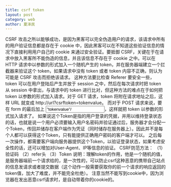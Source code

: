 ```yaml
---
title: csrf token
layout: post
category: web
author: 夏泽民
---
```

<!-- more -->
CSRF 攻击之所以能够成功，是因为黑客可以完全伪造用户的请求，该请求中所有的用户验证信息都是存在于 cookie 中，因此黑客可以在不知道这些验证信息的情况下直接利用用户自己的 cookie 来通过安全验证。要抵御 CSRF，关键在于在请求中放入黑客所不能伪造的信息，并且该信息不存在于 cookie 之中。可以在 HTTP 请求中以参数的形式加入一个随机产生的 token，并在服务器端建立一个拦截器来验证这个 token，如果请求中没有 token 或者 token 内容不正确，则认为可能是 CSRF 攻击而拒绝该请求。
这种方法要比检查 Referer 要安全一些，token 可以在用户登陆后产生并放于 session 之中，然后在每次请求时把 token 从 session 中拿出，与请求中的 token 进行比对，但这种方法的难点在于如何把 token 以参数的形式加入请求。对于 GET 请求，token 将附在请求地址之后，这样 URL 就变成 http://url?csrftoken=tokenvalue。 而对于 POST 请求来说，要在 form 的最后加上 <input type=”hidden” name=”csrftoken” value=”tokenvalue”/>，这样就把 token 以参数的形式加入请求了。
如果说这个Token是指的用户登录的凭据，并用以维持登录状态的话，也就是说一个用户必须要输入用户名密码并验证通过后，服务器才会分配一个Token，传回并储存在客户端作为凭证（同时储存在服务器上）。因此并不是每个人都可以获得这个Token，只有能提供正确用户密码的客户端才可以。
之后每一次操作，都需要客户端向服务器提供这个Token，以验证登录状态，如果考虑安全性的话，还可以增加对User-Agent、IP等信息的验证。
CSRF防范方法：
（1）验证码
（2）refer头
（3）Token
说明：理解token的作用，他是一个随机的值，是服务器端前一个请求给的，是一次性的，可以防止csrf这种恶意的携带自己站点的信息发请求或者提交数据（这个动作一般需要获取你的前一个请求的响应返回的token值，加大了难度，并不能完全杜绝）。
注意当然不能写到cookie中，因为浏览器在发出恶意csrf请求时，是自动带着你的cookie的。


